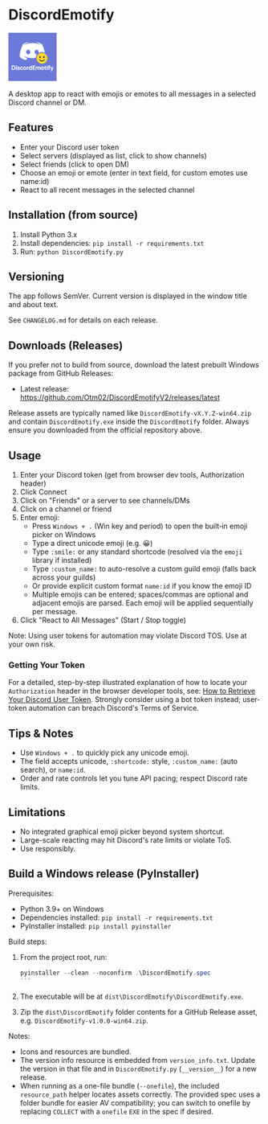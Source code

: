 # DiscordEmotify

<a href="https://github.com/Otm02/DiscordEmotifyV2" title="DiscordEmotify on GitHub">
	<img src="./DiscordEmotify.png" alt="DiscordEmotify logo" width="96" height="96" />
</a>

A desktop app to react with emojis or emotes to all messages in a selected Discord channel or DM.

## Features

- Enter your Discord user token
- Select servers (displayed as list, click to show channels)
- Select friends (click to open DM)
- Choose an emoji or emote (enter in text field, for custom emotes use name:id)
- React to all recent messages in the selected channel

## Installation (from source)

1. Install Python 3.x
2. Install dependencies: `pip install -r requirements.txt`
3. Run: `python DiscordEmotify.py`

## Versioning

The app follows SemVer. Current version is displayed in the window title and about text.

See `CHANGELOG.md` for details on each release.

## Downloads (Releases)

If you prefer not to build from source, download the latest prebuilt Windows package from GitHub Releases:

- Latest release: https://github.com/Otm02/DiscordEmotifyV2/releases/latest

Release assets are typically named like `DiscordEmotify-vX.Y.Z-win64.zip` and contain `DiscordEmotify.exe` inside the `DiscordEmotify` folder. Always ensure you downloaded from the official repository above.

## Usage

1. Enter your Discord token (get from browser dev tools, Authorization header)
2. Click Connect
3. Click on "Friends" or a server to see channels/DMs
4. Click on a channel or friend
5. Enter emoji:
	- Press `Windows + .` (Win key and period) to open the built‑in emoji picker on Windows
	- Type a direct unicode emoji (e.g. 😀)
	- Type `:smile:` or any standard shortcode (resolved via the `emoji` library if installed)
	- Type `:custom_name:` to auto-resolve a custom guild emoji (falls back across your guilds)
	- Or provide explicit custom format `name:id` if you know the emoji ID
	- Multiple emojis can be entered; spaces/commas are optional and adjacent emojis are parsed. Each emoji will be applied sequentially per message.
6. Click "React to All Messages" (Start / Stop toggle)

Note: Using user tokens for automation may violate Discord TOS. Use at your own risk.

### Getting Your Token

For a detailed, step-by-step illustrated explanation of how to locate your `Authorization` header in the browser developer tools, see: [How to Retrieve Your Discord User Token](./HOW_TO_GET_TOKEN.md). Strongly consider using a bot token instead; user-token automation can breach Discord's Terms of Service.

## Tips & Notes

* Use `Windows + .` to quickly pick any unicode emoji.
* The field accepts unicode, `:shortcode:` style, `:custom_name:` (auto search), or `name:id`.
* Order and rate controls let you tune API pacing; respect Discord rate limits.

## Limitations

* No integrated graphical emoji picker beyond system shortcut.
* Large-scale reacting may hit Discord's rate limits or violate ToS.
* Use responsibly.

## Build a Windows release (PyInstaller)

Prerequisites:

- Python 3.9+ on Windows
- Dependencies installed: `pip install -r requirements.txt`
- PyInstaller installed: `pip install pyinstaller`

Build steps:

1. From the project root, run:

	````powershell
	pyinstaller --clean --noconfirm .\DiscordEmotify.spec
	```

2. The executable will be at `dist\DiscordEmotify\DiscordEmotify.exe`.

3. Zip the `dist\DiscordEmotify` folder contents for a GitHub Release asset, e.g. `DiscordEmotify-v1.0.0-win64.zip`.

Notes:

- Icons and resources are bundled.
- The version info resource is embedded from `version_info.txt`. Update the version in that file and in `DiscordEmotify.py` (`__version__`) for a new release.
- When running as a one-file bundle (`--onefile`), the included `resource_path` helper locates assets correctly. The provided spec uses a folder bundle for easier AV compatibility; you can switch to onefile by replacing `COLLECT` with a `onefile` `EXE` in the spec if desired.